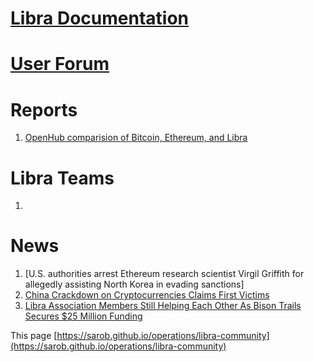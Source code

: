 # [Libra Documentation](https://developers.libra.org/docs/welcome-to-libra)

# [User Forum](https://community.libra.org/)

# Reports
1. [OpenHub comparision of Bitcoin, Ethereum, and Libra](https://www.openhub.net/p/_compare?project_0=Bitcoin&project_1=Ethereum&project_2=Libra+Association)

# Libra Teams
1. 

# News
1. [U.S. authorities arrest Ethereum research scientist Virgil Griffith for allegedly assisting North Korea in evading sanctions]
1. [China Crackdown on Cryptocurrencies Claims First Victims](../source/China%20Crackdown%20on%20Cryptocurrencies%20Claims%20.html)
1. [Libra Association Members Still Helping Each Other As Bison Trails Secures $25 Million Funding](../source/Libra%20Association%20Members%20Still%20Helping%20Each%20.html)

This page [https://sarob.github.io/operations/libra-community](https://sarob.github.io/operations/libra-community)
